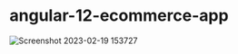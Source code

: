 # angular-12-ecommerce-app


![Screenshot 2023-02-19 153727](https://user-images.githubusercontent.com/93249038/219941663-df373a6b-6b09-43c3-ae66-46fa84e02158.png)
